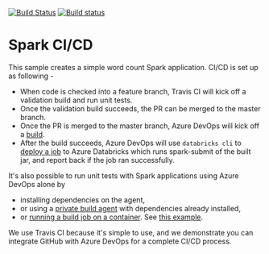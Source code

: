 [![Build Status](https://travis-ci.com/liupeirong/spark-cicd.svg?branch=master)](https://travis-ci.com/liupeirong/spark-cicd)
[![Build status](https://dev.azure.com/paigedevops/spark-github-cd/_apis/build/status/liupeirong.spark-cicd-maven-build?branchName=master)](https://dev.azure.com/paigedevops/spark-github-cd/_build/latest?definitionId=4)

# Spark CI/CD

This sample creates a simple word count Spark application. CI/CD is set up as following - 
* When code is checked into a feature branch, Travis CI will kick off a validation build and run unit tests. 
* Once the validation build succeeds, the PR can be merged to the master branch. 
* Once the PR is merged to the master branch, Azure DevOps will kick off a [build](https://dev.azure.com/paigedevops/spark-github-cd/_build?definitionId=4). 
* After the build succeeds, Azure DevOps will use ```databricks cli``` to [deploy a job](https://dev.azure.com/paigedevops/spark-github-cd/_release?view=mine&definitionId=1) to Azure Databricks which runs spark-submit of the built jar, and report back if the job ran successfully. 

It's also possible to run unit tests with Spark applications using Azure DevOps alone by
* installing dependencies on the agent, 
* or using a [private build agent](https://docs.microsoft.com/en-us/azure/devops/pipelines/agents/v2-linux?view=vsts) with dependencies already installed, 
* or [running a build job on a container](https://docs.microsoft.com/en-us/azure/devops/pipelines/process/container-phases?view=vsts&tabs=yaml). See [this example](https://dev.azure.com/paigedevops/azure-samples/_build?definitionId=5).

We use Travis CI because it's simple to use, and we demonstrate you can integrate GitHub with Azure DevOps for a complete CI/CD process. 